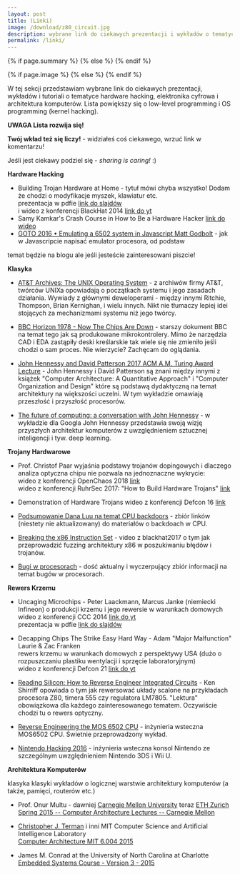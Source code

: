 ```yaml
---
layout: post
title: (Linki)
image: /download/z80_circuit.jpg
description: wybrane link do ciekawych prezentacji i wykładów o tematyce hardware hacking i architektura komputerów
permalink: /linki/
---
```


<!-- Twitter cards -->
<meta name="twitter:site"    content="@{{ site.twitter_username }}">
<meta name="twitter:creator" content="@{{ page.author }}">
<meta name="twitter:title"   content="{{ page.title }}">

{% if page.summary %}
<meta name="twitter:description" content="wybrane link do ciekawych prezentacji i wykładów o tematyce hardware hacking i architektura komputerów">
{% else %}
<meta name="twitter:description" content="wybrane link do ciekawych prezentacji i wykładów o tematyce hardware hacking i architektura komputerów">
{% endif %}

{% if page.image %}
<meta name="twitter:card"  content="summary_large_image">
<meta name="twitter:image" content="https://{{ site.url }}{{ page.image }}">
{% else %}
<meta name="twitter:card"  content="summary">
<meta name="twitter:image" content="https://{{ site.title_image }}">
{% endif %}
<!-- end of Twitter cards -->

W tej sekcji przedstawiam wybrane link do ciekawych prezentacji, wykładów i tutoriali o tematyce hardware hacking, elektronika cyfrowa i architektura komputerów. 
Lista powiększy się o low-level programming i OS programming (kernel hacking).

**UWAGA Lista rozwija się!** 

**Twój wkład też się liczy!** - widziałeś coś ciekawego, wrzuć link w komentarzu!

Jeśli jest ciekawy podziel się - *sharing is caring!* :)


**Hardware Hacking**

* Building Trojan Hardware at Home - tytuł mówi chyba wszystko! Dodam że chodzi o modyfikacje
myszek, klawiatur etc.  
prezentacja w pdfie [link do slajdów](https://www.blackhat.com/docs/asia-14/materials/Dunning/Asia-14-Dunning-Building-Trojan-Hardware-At-Home.pdf)  
i wideo z konferencji BlackHat 2014 [link do yt](https://www.youtube.com/watch?v=QJ4KZ8vlo4g)  
* Samy Kamkar's Crash Course in How to Be a Hardware Hacker [link do wideo](https://www.youtube.com/watch?v=tlwXmNnXeSY)
* [GOTO 2016 • Emulating a 6502 system in Javascript Matt Godbolt](https://www.youtube.com/watch?v=7WuRq-Wmw5o) - jak w Javascripcie napisać emulator procesora, od podstaw

temat będzie na blogu ale jeśli jesteście zainteresowani piszcie!

**Klasyka**
* [AT&T Archives: The UNIX Operating System](https://www.youtube.com/watch?v=tc4ROCJYbm0) - z archiwów firmy AT&T, twórców UNIXa
opowiadają o początkach systemu i jego zasadach działania. Wywiady z głównymi deweloperami  - między innymi Ritchie, Thompson, Brian Kernighan, i wielu innych.
Nikt nie tłumaczy lepiej idei stojących za mechanizmami systemu niż jego twórcy.

*  [BBC Horizon 1978 - Now The Chips Are Down](https://www.youtube.com/watch?v=HW5Fvk8FNOQ) - starszy dokument BBC na temat tego jak są produkowane mikrokontrolery.
Mimo że narzędzia CAD i EDA zastąpiły deski kreślarskie tak wiele się nie zmieniło jeśli chodzi o sam proces. Nie wierzycie? Zachęcam do oglądania.

*  [John Hennessy and David Patterson 2017 ACM A.M. Turing Award Lecture](https://www.youtube.com/watch?v=3LVeEjsn8Ts) - John Hennessy i David Patterson są znani
między innymi z książek "Computer Architecture: A Quantitative Approach" i "Computer Organization and Design" które są podstawą dydaktyczną na temat architektury na 
większości uczelni. W tym wykładzie omawiają przeszłość i przyszłość procesorów.

*  [The future of computing: a conversation with John Hennessy](https://www.youtube.com/watch?v=Azt8Nc-mtKM) - w wykładzie dla Googla John Hennessy przedstawia swoją wizję 
przyszłych architektur komputerów z uwzględnieniem sztucznej inteligencji i tyw. deep learning.

**Trojany Hardwarowe**

* Prof. Christof Paar wyjaśnia podstawy trojanów dopingowych i dlaczego analiza optyczna chipu nie pozwala na jednoznaczne wykrycie:  
wideo z konferencji OpenChaos 2018 [link](https://media.ccc.de/v/c4.openchaos.2018.01.hardware-trojans)  
wideo z konferencji RuhrSec 2017: "How to Build Hardware Trojans" [link](https://www.youtube.com/watch?v=46D_5F3_J4A)  

* Demonstration of Hardware Trojans wideo z konferencji Defcon 16 [link](https://www.youtube.com/watch?v=QGIKhJrb9aA)

* [Podsumowanie Dana Luu na temat CPU backdoors](https://danluu.com/cpu-backdoors/) - zbiór linków (niestety nie aktualizowany) do materiałów o backdoach w CPU.

* [Breaking the x86 Instruction Set](https://www.youtube.com/watch?v=KrksBdWcZgQ) - video z blackhat2017 o tym jak przeprowadzić fuzzing architektury x86 w poszukiwaniu błędów i trojanów.

* [Bugi w procesorach](https://danluu.com/cpu-bugs/) - dość aktualny i wyczerpujący zbiór informacji na temat bugów w procesorach.

**Rewers Krzemu**

* Uncaging Microchips - Peter Laackmann, Marcus Janke (niemiecki Infineon) o produkcji krzemu i jego rewersie w warunkach domowych  
wideo z konferencji CCC 2014 [link do yt](https://www.youtube.com/watch?v=pIpxawdUb4I)  
prezentacja w pdfie [link do slajdów](https://events.ccc.de/congress/2014/Fahrplan/system/attachments/2512/original/Uncaging_Microchips-Marcus_Janke_Peter_Laackmann.pdf)  

* Decapping Chips The Strike Easy Hard Way - Adam "Major Malfunction" Laurie & Zac Franken  
rewers krzemu w warunkach domowych z perspektywy USA (dużo o rozpuszczaniu plastiku wentylacji i sprzęcie laboratoryjnym)  
wideo z konferencji Defcon 21 [link do yt](https://www.youtube.com/watch?v=0Z4aF-qiziM)  

* [Reading Silicon: How to Reverse Engineer Integrated Circuits](https://www.youtube.com/watch?v=aHx-XUA6f9g) - Ken Shirriff opowiada o tym jak rewersować układy scalone na
przykładach procesora Z80, timera 555 czy regulatora LM7805. "Lektura" obowiązkowa dla każdego zainteresowanego tematem. Oczywiście chodzi tu o rewers optyczny.

* [Reverse Engineering the MOS 6502 CPU](https://www.youtube.com/watch?v=4NZlrrAOxRU) - inżynieria wsteczna MOS6502 CPU. Świetnie przeprowadzony wykład.

* [Nintendo Hacking 2016](https://media.ccc.de/v/33c3-8344-nintendo_hacking_2016) - inżynieria wsteczna konsol Nintendo ze szczególnym uwzględnieniem Nintendo 3DS i Wii U.

**Architektura Komputerów**

klasyka klasyki wykładów o logicznej warstwie architektury komputerów (a także, pamięci, routerów etc.)

* Prof. Onur Multu - dawniej [Carnegie Mellon University](http://users.ece.cmu.edu/~omutlu/) teraz [ETH Zurich](https://people.inf.ethz.ch/omutlu/)  
[Spring 2015 -- Computer Architecture Lectures -- Carnegie Mellon](https://www.youtube.com/watch?v=zLP_X4wyHbY&list=PL5PHm2jkkXmi5CxxI7b3JCL1TWybTDtKq)

* [Christopher J. Terman](http://people.csail.mit.edu/cjt/) i inni 
MIT Computer Science and Artificial Intelligence Laboratory  
[Computer Architecture MIT 6.004 2015](https://www.youtube.com/playlist?list=PLWokBk9W7kzGqZYZz6BiaqtsrHQK_22u7)

* James M. Conrad at the University of North Carolina at Charlotte  
[Embedded Systems Course - Version 3 - 2015](https://www.youtube.com/watch?v=bvEDXDFbM_E&list=PLPIqCiMhcdO5gxLJWt_hY5CPMzqg75IU5)
